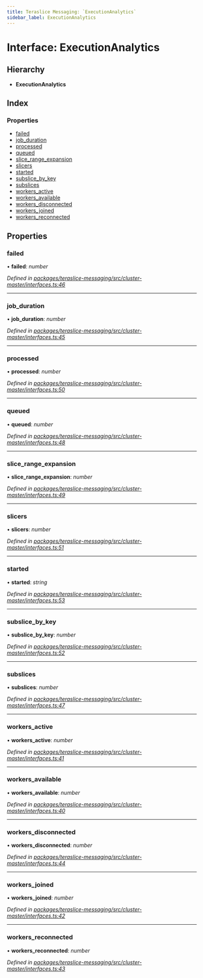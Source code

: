 ```yaml
---
title: Teraslice Messaging: `ExecutionAnalytics`
sidebar_label: ExecutionAnalytics
---
```


# Interface: ExecutionAnalytics

## Hierarchy

* **ExecutionAnalytics**

## Index

### Properties

* [failed](executionanalytics.md#failed)
* [job_duration](executionanalytics.md#job_duration)
* [processed](executionanalytics.md#processed)
* [queued](executionanalytics.md#queued)
* [slice_range_expansion](executionanalytics.md#slice_range_expansion)
* [slicers](executionanalytics.md#slicers)
* [started](executionanalytics.md#started)
* [subslice_by_key](executionanalytics.md#subslice_by_key)
* [subslices](executionanalytics.md#subslices)
* [workers_active](executionanalytics.md#workers_active)
* [workers_available](executionanalytics.md#workers_available)
* [workers_disconnected](executionanalytics.md#workers_disconnected)
* [workers_joined](executionanalytics.md#workers_joined)
* [workers_reconnected](executionanalytics.md#workers_reconnected)

## Properties

###  failed

• **failed**: *number*

*Defined in [packages/teraslice-messaging/src/cluster-master/interfaces.ts:46](https://github.com/terascope/teraslice/blob/653cf7530/packages/teraslice-messaging/src/cluster-master/interfaces.ts#L46)*

___

###  job_duration

• **job_duration**: *number*

*Defined in [packages/teraslice-messaging/src/cluster-master/interfaces.ts:45](https://github.com/terascope/teraslice/blob/653cf7530/packages/teraslice-messaging/src/cluster-master/interfaces.ts#L45)*

___

###  processed

• **processed**: *number*

*Defined in [packages/teraslice-messaging/src/cluster-master/interfaces.ts:50](https://github.com/terascope/teraslice/blob/653cf7530/packages/teraslice-messaging/src/cluster-master/interfaces.ts#L50)*

___

###  queued

• **queued**: *number*

*Defined in [packages/teraslice-messaging/src/cluster-master/interfaces.ts:48](https://github.com/terascope/teraslice/blob/653cf7530/packages/teraslice-messaging/src/cluster-master/interfaces.ts#L48)*

___

###  slice_range_expansion

• **slice_range_expansion**: *number*

*Defined in [packages/teraslice-messaging/src/cluster-master/interfaces.ts:49](https://github.com/terascope/teraslice/blob/653cf7530/packages/teraslice-messaging/src/cluster-master/interfaces.ts#L49)*

___

###  slicers

• **slicers**: *number*

*Defined in [packages/teraslice-messaging/src/cluster-master/interfaces.ts:51](https://github.com/terascope/teraslice/blob/653cf7530/packages/teraslice-messaging/src/cluster-master/interfaces.ts#L51)*

___

###  started

• **started**: *string*

*Defined in [packages/teraslice-messaging/src/cluster-master/interfaces.ts:53](https://github.com/terascope/teraslice/blob/653cf7530/packages/teraslice-messaging/src/cluster-master/interfaces.ts#L53)*

___

###  subslice_by_key

• **subslice_by_key**: *number*

*Defined in [packages/teraslice-messaging/src/cluster-master/interfaces.ts:52](https://github.com/terascope/teraslice/blob/653cf7530/packages/teraslice-messaging/src/cluster-master/interfaces.ts#L52)*

___

###  subslices

• **subslices**: *number*

*Defined in [packages/teraslice-messaging/src/cluster-master/interfaces.ts:47](https://github.com/terascope/teraslice/blob/653cf7530/packages/teraslice-messaging/src/cluster-master/interfaces.ts#L47)*

___

###  workers_active

• **workers_active**: *number*

*Defined in [packages/teraslice-messaging/src/cluster-master/interfaces.ts:41](https://github.com/terascope/teraslice/blob/653cf7530/packages/teraslice-messaging/src/cluster-master/interfaces.ts#L41)*

___

###  workers_available

• **workers_available**: *number*

*Defined in [packages/teraslice-messaging/src/cluster-master/interfaces.ts:40](https://github.com/terascope/teraslice/blob/653cf7530/packages/teraslice-messaging/src/cluster-master/interfaces.ts#L40)*

___

###  workers_disconnected

• **workers_disconnected**: *number*

*Defined in [packages/teraslice-messaging/src/cluster-master/interfaces.ts:44](https://github.com/terascope/teraslice/blob/653cf7530/packages/teraslice-messaging/src/cluster-master/interfaces.ts#L44)*

___

###  workers_joined

• **workers_joined**: *number*

*Defined in [packages/teraslice-messaging/src/cluster-master/interfaces.ts:42](https://github.com/terascope/teraslice/blob/653cf7530/packages/teraslice-messaging/src/cluster-master/interfaces.ts#L42)*

___

###  workers_reconnected

• **workers_reconnected**: *number*

*Defined in [packages/teraslice-messaging/src/cluster-master/interfaces.ts:43](https://github.com/terascope/teraslice/blob/653cf7530/packages/teraslice-messaging/src/cluster-master/interfaces.ts#L43)*
